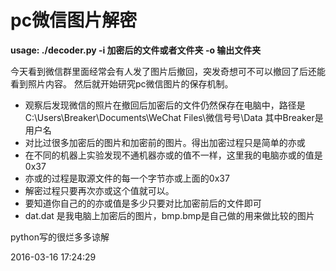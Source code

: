 # pc微信图片解密                                                                                                                                                           

**usage: ./decoder.py -i 加密后的文件或者文件夹 -o 输出文件夹**

今天看到微信群里面经常会有人发了图片后撤回，突发奇想可不可以撤回了后还能看到照片内容。
然后就开始研究pc微信图片的保存机制。


* 观察后发现微信的照片在撤回后加密后的文件仍然保存在电脑中，路径是C:\Users\Breaker\Documents\WeChat Files\微信号号\Data 
其中Breaker是用户名
* 对比过很多加密后的图片和加密前的图片。得出加密过程只是简单的亦或
* 在不同的机器上实验发现不通机器亦或的值不一样，这里我的电脑亦或的值是0x37
* 亦或的过程是取源文件的每一个字节亦或上面的0x37
* 解密过程只要再次亦或这个值就可以。
* 要知道你自己的的亦或值是多少只要对比加密前后的文件即可
* dat.dat 是我电脑上加密后的图片，bmp.bmp是自己做的用来做比较的图片


python写的很烂多多谅解

2016-03-16 17:24:29
